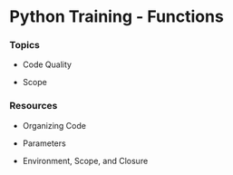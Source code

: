 # Python Training - Functions



### Topics


- Code Quality

- Scope


### Resources


- Organizing Code

- Parameters

- Environment, Scope, and Closure
